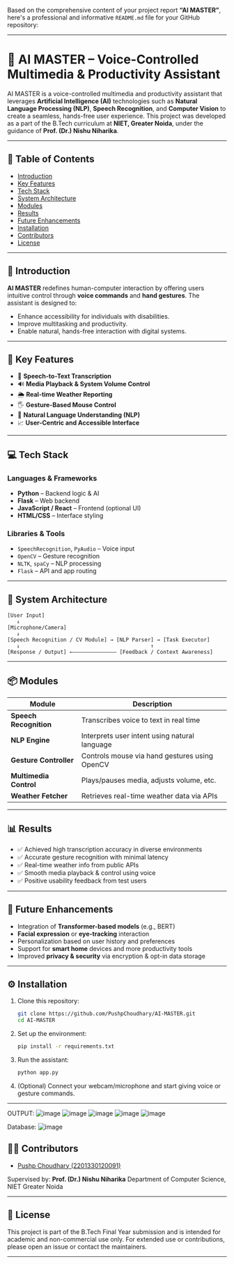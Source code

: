 Based on the comprehensive content of your project report **“AI MASTER”**, here's a professional and informative `README.md` file for your GitHub repository:

---

# 🤖 AI MASTER – Voice-Controlled Multimedia & Productivity Assistant

AI MASTER is a voice-controlled multimedia and productivity assistant that leverages **Artificial Intelligence (AI)** technologies such as **Natural Language Processing (NLP)**, **Speech Recognition**, and **Computer Vision** to create a seamless, hands-free user experience. This project was developed as a part of the B.Tech curriculum at **NIET, Greater Noida**, under the guidance of **Prof. (Dr.) Nishu Niharika**.

---

## 📌 Table of Contents

* [Introduction](#introduction)
* [Key Features](#key-features)
* [Tech Stack](#tech-stack)
* [System Architecture](#system-architecture)
* [Modules](#modules)
* [Results](#results)
* [Future Enhancements](#future-enhancements)
* [Installation](#installation)
* [Contributors](#contributors)
* [License](#license)

---

## 📖 Introduction

**AI MASTER** redefines human-computer interaction by offering users intuitive control through **voice commands** and **hand gestures**. The assistant is designed to:

* Enhance accessibility for individuals with disabilities.
* Improve multitasking and productivity.
* Enable natural, hands-free interaction with digital systems.

---

## 🚀 Key Features

* 🎤 **Speech-to-Text Transcription**
* 🔊 **Media Playback & System Volume Control**
* 🌦️ **Real-time Weather Reporting**
* 🖐️ **Gesture-Based Mouse Control**
* 🧠 **Natural Language Understanding (NLP)**
* 📈 **User-Centric and Accessible Interface**

---

## 💻 Tech Stack

### Languages & Frameworks

* **Python** – Backend logic & AI
* **Flask** – Web backend
* **JavaScript / React** – Frontend (optional UI)
* **HTML/CSS** – Interface styling

### Libraries & Tools

* `SpeechRecognition`, `PyAudio` – Voice input
* `OpenCV` – Gesture recognition
* `NLTK`, `spaCy` – NLP processing
* `Flask` – API and app routing

---

## 🧩 System Architecture

```text
[User Input]
   ↓
[Microphone/Camera]
   ↓
[Speech Recognition / CV Module] → [NLP Parser] → [Task Executor]
   ↓                                          ↑
[Response / Output] ←—————————————— [Feedback / Context Awareness]
```

---

## 📦 Modules

| Module                 | Description                                   |
| ---------------------- | --------------------------------------------- |
| **Speech Recognition** | Transcribes voice to text in real time        |
| **NLP Engine**         | Interprets user intent using natural language |
| **Gesture Controller** | Controls mouse via hand gestures using OpenCV |
| **Multimedia Control** | Plays/pauses media, adjusts volume, etc.      |
| **Weather Fetcher**    | Retrieves real-time weather data via APIs     |

---

## 📊 Results

* ✅ Achieved high transcription accuracy in diverse environments
* ✅ Accurate gesture recognition with minimal latency
* ✅ Real-time weather info from public APIs
* ✅ Smooth media playback & control using voice
* ✅ Positive usability feedback from test users

---

## 🔮 Future Enhancements

* Integration of **Transformer-based models** (e.g., BERT)
* **Facial expression** or **eye-tracking** interaction
* Personalization based on user history and preferences
* Support for **smart home** devices and more productivity tools
* Improved **privacy & security** via encryption & opt-in data storage

---

## ⚙️ Installation

1. Clone this repository:

   ```bash
   git clone https://github.com/PushpChoudhary/AI-MASTER.git
   cd AI-MASTER
   ```

2. Set up the environment:

   ```bash
   pip install -r requirements.txt
   ```

3. Run the assistant:

   ```bash
   python app.py
   ```

4. (Optional) Connect your webcam/microphone and start giving voice or gesture commands.

---
OUTPUT:
![image](https://github.com/user-attachments/assets/7a48eefb-99cd-4c96-8757-84f18a221bcc)
![image](https://github.com/user-attachments/assets/ca12084b-d626-440a-8470-60fe1040475e)
![image](https://github.com/user-attachments/assets/32c63327-5d84-4040-af90-79fc205823f9)
![image](https://github.com/user-attachments/assets/0498b047-3ba3-4c03-8d8e-e35b2a754e5f)
![image](https://github.com/user-attachments/assets/5995716a-6438-4edc-a080-993602aa52d0)

Database:
![image](https://github.com/user-attachments/assets/f5c08854-3435-4e01-97de-14f1fa3e9100)


## 👨‍💻 Contributors

* [Pushp Choudhary (2201330120091)](https://github.com/PushpChoudhary)

Supervised by: **Prof. (Dr.) Nishu Niharika**
Department of Computer Science, NIET Greater Noida

---

## 📄 License

This project is part of the B.Tech Final Year submission and is intended for academic and non-commercial use only. For extended use or contributions, please open an issue or contact the maintainers.

---

